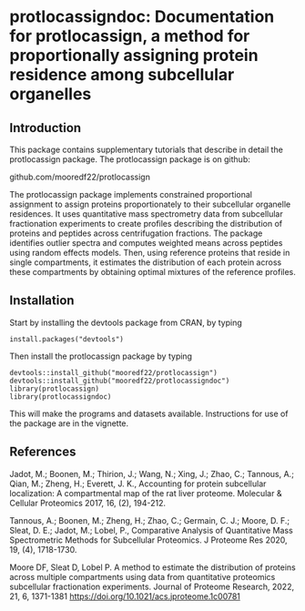 # protlocassigndoc: Documentation for protlocassign, a method for proportionally assigning protein residence among subcellular organelles

## Introduction
This package contains supplementary tutorials that describe in detail the protlocassign package. The protlocassign package is on github:

github.com/mooredf22/protlocassign

The protlocassign package implements constrained proportional assignment to assign proteins proportionately to their subcellular organelle residences. It uses quantitative mass spectrometry data from subcellular fractionation experiments to create profiles describing the distribution of proteins and peptides across centrifugation fractions. The package identifies outlier spectra and computes weighted means across peptides using random effects models. Then, using reference proteins that reside in single compartments, it estimates the distribution of each protein across these compartments by obtaining optimal mixtures of the reference profiles. 

## Installation
Start by installing the devtools package from CRAN, by typing

```
install.packages("devtools")
```

Then install the protlocassign package by typing

```
devtools::install_github("mooredf22/protlocassign")
devtools::install_github("mooredf22/protlocassigndoc")
library(protlocassign)
library(protlocassigndoc)
```

This will make the programs and datasets available. Instructions for use of the package are in the vignette.

## References

Jadot, M.; Boonen, M.; Thirion, J.; Wang, N.; Xing, J.; Zhao, C.; Tannous, A.; Qian, M.; Zheng, H.; Everett, J. K., Accounting for protein subcellular localization: A compartmental map of the rat liver proteome. Molecular & Cellular Proteomics 2017, 16, (2), 194-212.

Tannous, A.; Boonen, M.; Zheng, H.; Zhao, C.; Germain, C. J.; Moore, D. F.; Sleat, D. E.; Jadot, M.; Lobel, P., Comparative Analysis of Quantitative Mass Spectrometric Methods for Subcellular Proteomics. J Proteome Res 2020, 19, (4), 1718-1730.

Moore DF, Sleat D, Lobel P. A method to estimate the distribution of proteins across multiple compartments using data from quantitative proteomics subcellular fractionation experiments. Journal of Proteome Research, 2022, 21, 6, 1371-1381 https://doi.org/10.1021/acs.jproteome.1c00781

